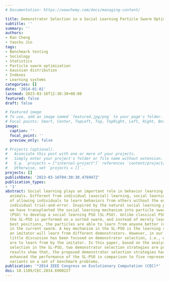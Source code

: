 ```yaml
---
# Documentation: https://wowchemy.com/docs/managing-content/

title: Demonstrator Selection in a Social Learning Particle Swarm Optimizer
subtitle: ''
summary: ''
authors:
- Ran Cheng
- Yaochu Jin
tags:
- Benchmark testing
- Sociology
- Statistics
- Particle swarm optimization
- Gaussian distribution
- Indexes
- Learning systems
categories: []
date: '2014-01-01'
lastmod: 2023-03-16T12:30:30+08:00
featured: false
draft: false

# Featured image
# To use, add an image named `featured.jpg/png` to your page's folder.
# Focal points: Smart, Center, TopLeft, Top, TopRight, Left, Right, BottomLeft, Bottom, BottomRight.
image:
  caption: ''
  focal_point: ''
  preview_only: false

# Projects (optional).
#   Associate this post with one or more of your projects.
#   Simply enter your project's folder or file name without extension.
#   E.g. `projects = ["internal-project"]` references `content/project/deep-learning/index.md`.
#   Otherwise, set `projects = []`.
projects: []
publishDate: '2023-03-16T04:30:30.476947Z'
publication_types:
- '1'
abstract: Social learning plays an important role in behavior learning among social
  animals. Different from individual (asocial) learning, social learning has the advantage
  of allowing individuals to learn behaviors from others without the extra costs of
  individual trial-and-error. Inspired by the natural social learning phenomenon,
  we have transplanted the social learning mechanism into particle swarm optimization
  (PSO) to develop a social learning PSO (SL-PSO). Unlike classical PSO variants,
  the SL-PSO is performed on a sorted swarm, and instead of merely learning from historical
  best positions, the particles are able to learn from anyone better (demonstrators)
  in the current swarm. A key mechanism in the SL-PSO is the learning strategy, where
  an imitator will learn from different demonstrators. However, in our previous work,
  little discussion has been focused on demonstrator selection, i.e., which demonstrators
  are to learn from by the imitator. In this paper, based on the analysis of the demonstrator
  selection in the SL-PSO, two demonstrator selection strategies are proposed. Experimental
  results show that, the proposed demonstrator selection strategies have significantly
  enhanced the performance of the SL-PSO in comparison to five representative PSO
  variants on a set of benchmark problems.
publication: '*2014 IEEE Congress on Evolutionary Computation (CEC)*'
doi: 10.1109/CEC.2014.6900227
---
```

